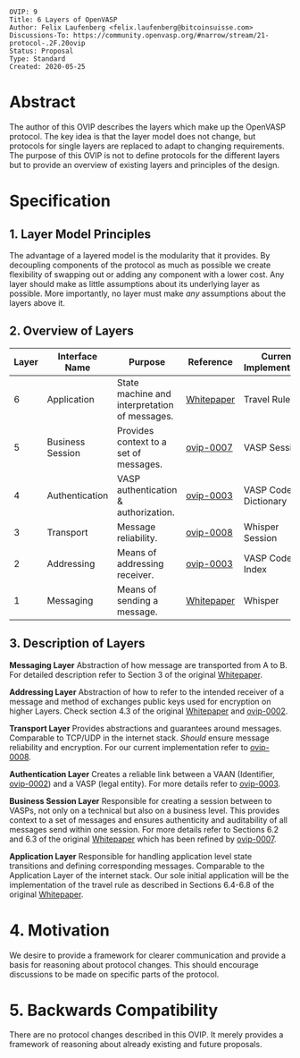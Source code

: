 ```pseudocode
OVIP: 9
Title: 6 Layers of OpenVASP
Author: Felix Laufenberg <felix.laufenberg@bitcoinsuisse.com>
Discussions-To: https://community.openvasp.org/#narrow/stream/21-protocol-.2F.20ovip
Status: Proposal
Type: Standard
Created: 2020-05-25
```
# Abstract

The author of this OVIP describes the layers which make up the OpenVASP protocol. The key idea is that the layer model does not change, but protocols for single layers are replaced to adapt to changing requirements. The purpose of this OVIP is not to define protocols for the different layers but to provide an overview of existing layers and principles of the design.  

# Specification

## 1. Layer Model Principles

The advantage of a layered model is the modularity that it provides. By decoupling components of the protocol as much as possible we create flexibility of swapping out or adding any component with a lower cost. Any layer should make as little assumptions about its underlying layer as possible. More importantly, no layer must make *any* assumptions about the layers above it.

## 2. Overview of Layers

| Layer | Interface Name   | Purpose                                       | Reference                                                    | Current Implementation |
| ----- | ---------------- | --------------------------------------------- | ------------------------------------------------------------ | ---------------------- |
| 6     | Application      | State machine and interpretation of messages. | [Whitepaper](https://www.openvasp.org/wp-content/uploads/2019/11/OpenVasp_Whitepaper.pdf?cache=1) | Travel Rule            |
| 5     | Business Session | Provides context to a set of messages.        | [ovip-0007]()                                                | VASP Session           |
| 4     | Authentication   | VASP authentication & authorization.          | [ovip-0003](https://github.com/OpenVASP/ovips/blob/master/ovip-0003.md) | VASP Code Dictionary     |
| 3     | Transport        | Message reliability.                          | [ovip-0008]()                                                | Whisper Session        |
| 2     | Addressing       | Means of addressing receiver.                 | [ovip-0003](https://github.com/OpenVASP/ovips/blob/master/ovip-0003.md) | VASP Code Index             |
| 1     | Messaging        | Means of sending a message.                   | [Whitepaper](https://www.openvasp.org/wp-content/uploads/2019/11/OpenVasp_Whitepaper.pdf?cache=1) | Whisper                |

## 3. Description of Layers

**Messaging Layer**
Abstraction of how message are transported from A to B. For detailed description refer to Section 3 of the original [Whitepaper](https://www.openvasp.org/wp-content/uploads/2019/11/OpenVasp_Whitepaper.pdf?cache=1).

**Addressing Layer** 
Abstraction of how to refer to the intended receiver of a message and method of exchanges public keys used for encryption on higher Layers. Check section 4.3 of the original [Whitepaper](https://www.openvasp.org/wp-content/uploads/2019/11/OpenVasp_Whitepaper.pdf?cache=1) and [ovip-0002](https://github.com/OpenVASP/ovips/blob/master/ovip-0002.md#213-vasp-code).

**Transport Layer**
Provides abstractions and guarantees around messages. Comparable to TCP/UDP in the internet stack. *Should* ensure message reliability and encryption. For our current implementation refer to [ovip-0008]().

**Authentication Layer**
Creates a reliable link between a VAAN (Identifier, [ovip-0002](https://github.com/OpenVASP/ovips/blob/master/ovip-0002.md)) and a VASP (legal entity). For more details refer to [ovip-0003](https://github.com/OpenVASP/ovips/blob/master/ovip-0003.md).

**Business Session Layer**
Responsible for creating a session between to VASPs, not only on a technical but also on a business level. This provides context to a set of messages and ensures authenticity and auditability of all messages send within one session. For more details refer to Sections 6.2 and 6.3 of the original  [Whitepaper](https://www.openvasp.org/wp-content/uploads/2019/11/OpenVasp_Whitepaper.pdf?cache=1) which has been refined by [ovip-0007]().

**Application Layer**
Responsible for handling application level state transitions and defining corresponding messages. Comparable to the Application Layer of the internet stack. Our sole initial application will be the implementation of the travel rule as described in Sections 6.4-6.8 of the original  [Whitepaper](https://www.openvasp.org/wp-content/uploads/2019/11/OpenVasp_Whitepaper.pdf?cache=1).

# 4. Motivation

We desire to provide a framework for clearer communication and provide a basis for reasoning about protocol changes. This should encourage discussions to be made on specific parts of the protocol.

# 5. Backwards Compatibility

There are no protocol changes described in this OVIP. It merely provides a framework of reasoning about already existing and future proposals.
